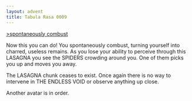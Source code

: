 ```yaml
---
layout: advent
title: Tabula Rasa 0009
---
```

[>spontaneously combust](0008.html)

Now this you can do! You spontaneously combust, turning yourself into charred, useless remains. As you lose your ability to perceive through this LASAGNA you see the SPIDERS crowding around you. One of them picks you up and moves you away.

The LASAGNA chunk ceases to exist. Once again there is no way to intervene in THE ENDLESS VOID or observe anything up close.

Another avatar is in order.